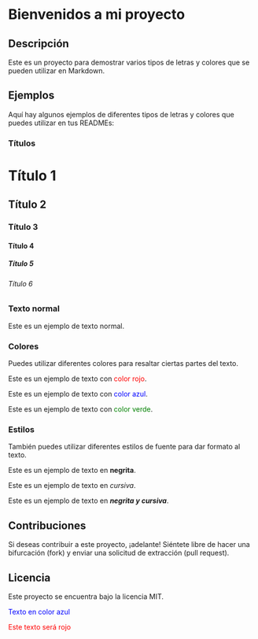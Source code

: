 # Bienvenidos a mi proyecto

## Descripción

Este es un proyecto para demostrar varios tipos de letras y colores que se pueden utilizar en Markdown.

## Ejemplos

Aquí hay algunos ejemplos de diferentes tipos de letras y colores que puedes utilizar en tus READMEs:

### Títulos

# Título 1
## Título 2
### Título 3
#### Título 4
##### Título 5
###### Título 6

### Texto normal

Este es un ejemplo de texto normal.

### Colores

Puedes utilizar diferentes colores para resaltar ciertas partes del texto.

Este es un ejemplo de texto con <span style="color:red">color rojo</span>.

Este es un ejemplo de texto con <span style="color:blue">color azul</span>.

Este es un ejemplo de texto con <span style="color:green">color verde</span>.

### Estilos

También puedes utilizar diferentes estilos de fuente para dar formato al texto.

Este es un ejemplo de texto en **negrita**.

Este es un ejemplo de texto en *cursiva*.

Este es un ejemplo de texto en ***negrita y cursiva***.

## Contribuciones

Si deseas contribuir a este proyecto, ¡adelante! Siéntete libre de hacer una bifurcación (fork) y enviar una solicitud de extracción (pull request).

## Licencia

Este proyecto se encuentra bajo la licencia MIT.

<span style="color:blue">Texto en color azul</span>

<font color="red">Este texto será rojo</font>
